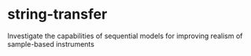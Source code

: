 # string-transfer
Investigate the capabilities of sequential models for improving realism of sample-based instruments 
